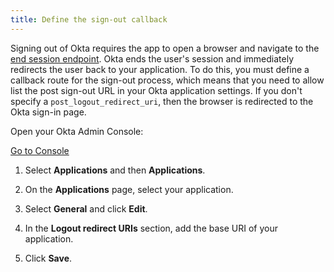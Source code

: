 ```yaml
---
title: Define the sign-out callback
---
```


Signing out of Okta requires the app to open a browser and navigate to the [end session endpoint](/docs/reference/api/oidc/#logout). Okta ends the user's session and immediately redirects the user back to your application. To do this, you must define a callback route for the sign-out process, which means that you need to allow list the post sign-out URL in your Okta application settings. If you don't specify a `post_logout_redirect_uri`, then the browser is redirected to the Okta sign-in page.

Open your Okta Admin Console:

<a href="https://login.okta.com/" target="_blank" class="Button--blue">Go to Console</a>

1. Select **Applications** and then **Applications**.

1. On the **Applications** page, select your application.

1. Select **General** and click **Edit**.

1. In the **Logout redirect URIs** section, add the base URI of your application.

    <StackSelector snippet="addbaseuri"/>

1. Click **Save**.

<NextSectionLink/>
